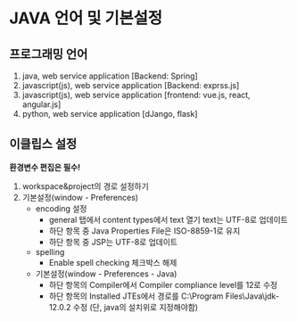 JAVA 언어 및 기본설정
==========================
프로그래밍 언어
-------------------
1. java, web service application [Backend: Spring]
2. javascript(js), web service application [Backend: exprss.js]
3. javascript(js), web service application [frontend: vue.js, react, angular.js]
4. python, web service application [dJango, flask]

이클립스 설정
-----------------------
**환경변수 편집은 필수!**

1. workspace&project의 경로 설정하기
2. 기본설정(window - Preferences)    
    - encoding 설정
        - general 탭에서 content types에서 text 열기 text는 UTF-8로 업데이트  
        - 하단 항목 중 Java Properties File은 ISO-8859-1로 유지   
        - 하단 항목 중 JSP는 UTF-8로 업데이트        
    - spelling
        - Enable spell checking 체크박스 해제    
    - 기본설정(window - Preferences - Java)    
        - 하단 항목의 Compiler에서 Compiler compliance level를 12로 수정 
        - 하단 항목의 Installed JTEs에서 경로를 C:\Program Files\Java\jdk-12.0.2 수정 (단, java의 설치위로 지정해야함)
